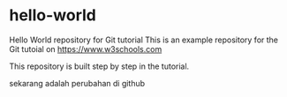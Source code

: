 # hello-world
Hello World repository for Git tutorial
This is an example repository for the Git tutoial on https://www.w3schools.com

This repository is built step by step in the tutorial.

sekarang adalah perubahan di github
